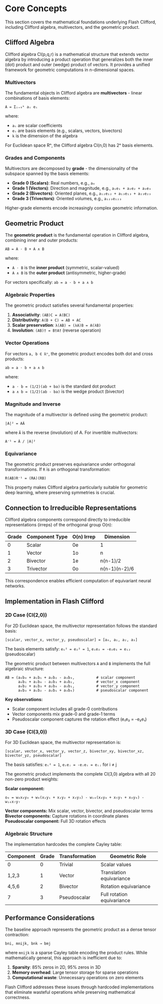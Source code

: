 # Core Concepts

This section covers the mathematical foundations underlying Flash Clifford, including Clifford algebra, multivectors, and the geometric product.

## Clifford Algebra

Clifford algebra Cl(p,q,r) is a mathematical structure that extends vector algebra by introducing a product operation that generalizes both the inner (dot) product and outer (wedge) product of vectors. It provides a unified framework for geometric computations in n-dimensional spaces.

### Multivectors

The fundamental objects in Clifford algebra are **multivectors** - linear combinations of basis elements:

```
A = Σᵢ₌₀ᵏ aᵢ eᵢ
```

where:
- `aᵢ` are scalar coefficients
- `eᵢ` are basis elements (e.g., scalars, vectors, bivectors)
- `k` is the dimension of the algebra

For Euclidean space Rⁿ, the Clifford algebra Cl(n,0) has 2ⁿ basis elements.

### Grades and Components

Multivectors are decomposed by **grade** - the dimensionality of the subspace spanned by the basis elements:

- **Grade 0 (Scalars)**: Real numbers, e.g., `a₀`
- **Grade 1 (Vectors)**: Direction and magnitude, e.g., `a₁e₁ + a₂e₂ + a₃e₃`
- **Grade 2 (Bivectors)**: Oriented planes, e.g., `a₁₂e₁₂ + a₁₃e₁₃ + a₂₃e₂₃`
- **Grade 3 (Trivectors)**: Oriented volumes, e.g., `a₁₂₃e₁₂₃`

Higher-grade elements encode increasingly complex geometric information.

## Geometric Product

The **geometric product** is the fundamental operation in Clifford algebra, combining inner and outer products:

```
AB = A · B + A ∧ B
```

where:
- `A · B` is the **inner product** (symmetric, scalar-valued)
- `A ∧ B` is the **outer product** (antisymmetric, higher-grade)

For vectors specifically: `ab = a · b + a ∧ b`

### Algebraic Properties

The geometric product satisfies several fundamental properties:

1. **Associativity**: `(AB)C = A(BC)`
2. **Distributivity**: `A(B + C) = AB + AC`
3. **Scalar preservation**: `λ(AB) = (λA)B = A(λB)`
4. **Involution**: `(AB)† = B†A†` (reverse operation)

### Vector Operations

For vectors `a, b ∈ ℝⁿ`, the geometric product encodes both dot and cross products:

```
ab = a · b + a ∧ b
```

where:
- `a · b = (1/2)(ab + ba)` is the standard dot product
- `a ∧ b = (1/2)(ab - ba)` is the wedge product (bivector)

### Magnitude and Inverse

The magnitude of a multivector is defined using the geometric product:

```
|A|² = AÃ
```

where `Ã` is the reverse (involution) of A. For invertible multivectors:

```
A⁻¹ = Ã / |A|²
```

### Equivariance

The geometric product preserves equivariance under orthogonal transformations. If `R` is an orthogonal transformation:

```
R(AB)R⁻¹ = (RA)(RB)
```

This property makes Clifford algebra particularly suitable for geometric deep learning, where preserving symmetries is crucial.

## Connection to Irreducible Representations

Clifford algebra components correspond directly to irreducible representations (irreps) of the orthogonal group O(n):

| Grade | Component Type | O(n) Irrep | Dimension |
|-------|----------------|------------|-----------|
| 0     | Scalar        | 0e         | 1         |
| 1     | Vector        | 1o         | n         |
| 2     | Bivector      | 1e         | n(n-1)/2  |
| 3     | Trivector     | 0o         | n(n-1)(n-2)/6 |

This correspondence enables efficient computation of equivariant neural networks.

## Implementation in Flash Clifford

### 2D Case (Cl(2,0))

For 2D Euclidean space, the multivector representation follows the standard basis:

```
[scalar, vector_x, vector_y, pseudoscalar] = [a₀, a₁, a₂, a₃]
```

The basis elements satisfy: `e₁² = e₂² = 1`, `e₁e₂ = -e₂e₁ = e₁₂` (pseudoscalar)

The geometric product between multivectors `A` and `B` implements the full algebraic structure:

```
AB = (a₀b₀ + a₁b₁ + a₂b₂ - a₃b₃,          # scalar component
      a₀b₁ + a₁b₀ - a₂b₃ + a₃b₂,          # vector_x component
      a₀b₂ + a₁b₃ + a₂b₀ - a₃b₁,          # vector_y component
      a₀b₃ + a₁b₂ - a₂b₁ + a₃b₀)          # pseudoscalar component
```

**Key observations:**
- Scalar component includes all grade-0 contributions
- Vector components mix grade-0 and grade-1 terms
- Pseudoscalar component captures the rotation effect (e₁e₂ = -e₂e₁)

### 3D Case (Cl(3,0))

For 3D Euclidean space, the multivector representation is:

```
[scalar, vector_x, vector_y, vector_z, bivector_xy, bivector_xz, bivector_yz, pseudoscalar]
```

The basis satisfies: `eᵢ² = 1`, `eᵢeⱼ = -eⱼeᵢ = eᵢⱼ` for i ≠ j

The geometric product implements the complete Cl(3,0) algebra with all 20 non-zero product weights:

**Scalar component:**
```
o₀ = w₀x₀y₀ + w₄(x₁y₁ + x₂y₂ + x₃y₃) - w₁₀(x₄y₄ + x₅y₅ + x₆y₆) - w₁₆x₇y₇
```

**Vector components:** Mix scalar, vector, bivector, and pseudoscalar terms
**Bivector components:** Capture rotations in coordinate planes
**Pseudoscalar component:** Full 3D rotation effects

### Algebraic Structure

The implementation hardcodes the complete Cayley table:

| Component | Grade | Transformation | Geometric Role |
|-----------|-------|----------------|----------------|
| 0 | 0 | Trivial | Scalar values |
| 1,2,3 | 1 | Vector | Translation equivariance |
| 4,5,6 | 2 | Bivector | Rotation equivariance |
| 7 | 3 | Pseudoscalar | Full rotation equivariance |

## Performance Considerations

The baseline approach represents the geometric product as a dense tensor contraction:

```
bni, mnijk, bnk → bmj
```

where `mnijk` is a sparse Cayley table encoding the product rules. While mathematically general, this approach is inefficient due to:

1. **Sparsity**: 85% zeros in 2D, 95% zeros in 3D
2. **Memory overhead**: Large tensor storage for sparse operations
3. **Computational waste**: Unnecessary operations on zero elements

Flash Clifford addresses these issues through hardcoded implementations that eliminate wasteful operations while preserving mathematical correctness.

